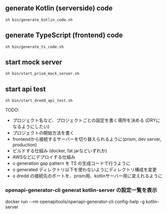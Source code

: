 
## generate Kotlin (serverside) code
```
sh bin/generate_kotlin_code.sh
```

## generate TypeScript (frontend) code
```
sh bin/generate_ts_code.sh
```

## start mock server
```
sh bin/start_prism_mock_server.sh
```

## start api test
```
sh bin/start_dredd_api_test.sh
```


TODO:
* プロジェクト名など、プロジェクトごとの設定を書く場所を決める (DRYになるようにしたい)
* プロジェクトの開始方法を書く
* frontendから接続するサーバーを切り替えられるように(prism, dev server, production)
* ビルドする仕組み (docker, fat jarなどいずれか)
* AWSなどにデプロイする仕組み
* o generation gap pattern を TS の生成コードで行うように
* o generated ディレクトリ以下を使わないようにディレクトリ構成を変更
* o dredd の接続先のポートを、prism用、kotlinサーバー用に変えれるように


### openapi-generator-cli generat kotlin-server の設定一覧を表示
docker run --rm openapitools/openapi-generator-cli config-help -g kotlin-server

